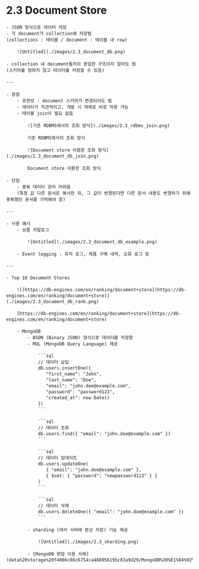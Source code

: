 # 2.3 Document Store

    - JSON 형식으로 데이터 저장
    - 각 document가 collection에 저장됨
    (collections : 테이블 / document : 테이블 내 row)
        
        ![Untitled](./images/2.3_document_db.png)
        
    - collection 내 document들끼리 동일한 구조이지 않아도 됨
    (스키마를 정하지 않고 데이터를 저장할 수 있음)
    
    ---
    
    - 장점
        - 유연성 : document 스키마가 변경되어도 됨
        - 데이터가 직관적이고, 개발 시 객체로 바로 적용 가능
        - 테이블 join이 필요 없음
            
            ![기존 RDBMS에서의 조회 방식](./images/2.3_rdbms_join.png)
            
            기존 RDBMS에서의 조회 방식
            
            ![Document store 이용한 조회 방식](./images/2.3_document_db_join.png)
            
            Document store 이용한 조회 방식
            
    - 단점
        - 중복 데이터 관리 어려움 
        (특정 값 다른 문서로 복사한 뒤, 그 값이 변경된다면 다른 문서 내용도 변경하기 위해 중복했던 문서를 기억해야 함)
    
    ---
    
    - 사용 예시
        - 상품 카탈로그
            
            ![Untitled](./images/2.3_document_db_example.png)
            
        - Event logging : 유저 로그, 제품 구매 내역, 오류 로그 등
    
    ---
    
    - Top 10 Document Stores
        
        ![[https://db-engines.com/en/ranking/document+store](https://db-engines.com/en/ranking/document+store)](./images/2.3_document_db_rank.png)
        
        [https://db-engines.com/en/ranking/document+store](https://db-engines.com/en/ranking/document+store)
        
        - MongoDB
            - BSON (Binary JSON) 형식으로 데이터를 저장함
            - MQL (MongoDB Query Language) 제공
                
                ```sql
                // 데이터 삽입
                db.users.insertOne({
                   "first_name": "John",
                   "last_name": "Doe",
                   "email": "john.doe@example.com",
                   "password": "password123",
                   "created_at": new Date()
                })
                ```
                
                ```sql
                // 데이터 조회
                db.users.find({ "email": "john.doe@example.com" })
                ```
                
                ```sql
                // 데이터 업데이트
                db.users.updateOne(
                   { "email": "john.doe@example.com" },
                   { $set: { "password": "newpassword123" } }
                )
                ```
                
                ```sql
                // 데이터 삭제
                db.users.deleteOne({ "email": "john.doe@example.com" })
                ```
                
            - sharding (여러 서버에 분산 저장) 기능 제공
                
                ![Untitled](./images/2.3_sharding.png)
                
            - [MongoDB 현업 이용 사례](data%20storage%20f4006c86c6754ca488956195c83a9d29/MongoDB%20%E1%84%92%E1%85%A7%E1%86%AB%E1%84%8B%E1%85%A5%E1%86%B8%20%E1%84%8B%E1%85%B5%E1%84%8B%E1%85%AD%E1%86%BC%20%E1%84%89%E1%85%A1%E1%84%85%E1%85%A8%204e00deb1d93f48c0a47b500c984d64be.md)
